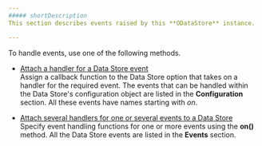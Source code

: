 ```yaml
---
##### shortDescription
This section describes events raised by this **ODataStore** instance.

---
```

To handle events, use one of the following methods.

- [Attach a handler for a Data Store event](/Documentation/Guide/Data_Layer/Data_Layer/#UseOption)  
    Assign a callback function to the Data Store option that takes on a handler for the required event. The events that can be handled within the Data Store's configuration object are listed in the **Configuration** section. All these events have names starting with *on*.

- [Attach several handlers for one or several events to a Data Store](/Documentation/Guide/Data_Layer/Data_Layer/#UseMethod)  
    Specify event handling functions for one or more events using the **on()** method. All the Data Store events are listed in the **Events** section.